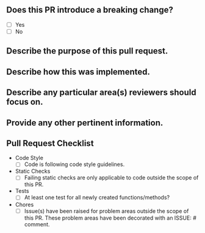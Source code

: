 ## Does this PR introduce a breaking change?
- [ ] Yes
- [ ] No

<!-- If yes, describe the impact and migration path below. -->

## Describe the purpose of this pull request.


## Describe how this was implemented.


## Describe any particular area(s) reviewers should focus on.


## Provide any other pertinent information.
<!-- Provide any other information that is import to this PR such as
screenshots if this impacts the GUI. -->


## Pull Request Checklist

- Code Style
  - [ ] Code is following code style guidelines.

- Static Checks
  - [ ] Failing static checks are only applicable to code outside the scope of
   this PR.

- Tests
  - [ ] At least one test for all newly created functions/methods?

- Chores
  - [ ] Issue(s) have been raised for problem areas outside the scope of
    this PR.  These problem areas have been decorated with an ISSUE: # comment.
